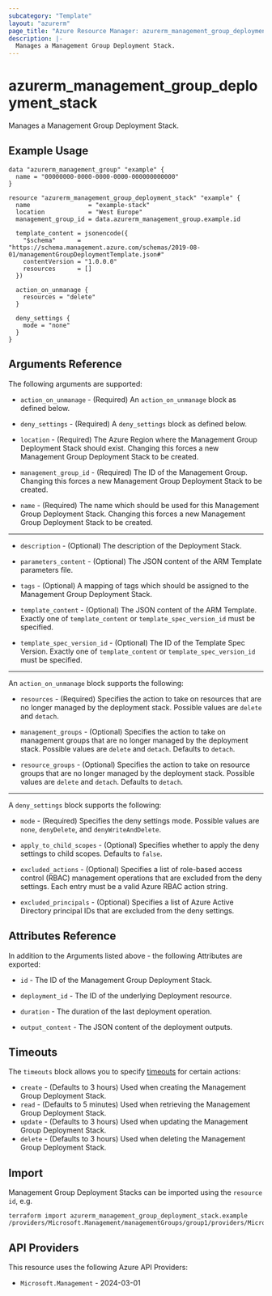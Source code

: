 ```yaml
---
subcategory: "Template"
layout: "azurerm"
page_title: "Azure Resource Manager: azurerm_management_group_deployment_stack"
description: |-
  Manages a Management Group Deployment Stack.
---
```


# azurerm_management_group_deployment_stack

Manages a Management Group Deployment Stack.

## Example Usage

```hcl
data "azurerm_management_group" "example" {
  name = "00000000-0000-0000-0000-000000000000"
}

resource "azurerm_management_group_deployment_stack" "example" {
  name                = "example-stack"
  location            = "West Europe"
  management_group_id = data.azurerm_management_group.example.id

  template_content = jsonencode({
    "$schema"      = "https://schema.management.azure.com/schemas/2019-08-01/managementGroupDeploymentTemplate.json#"
    contentVersion = "1.0.0.0"
    resources      = []
  })

  action_on_unmanage {
    resources = "delete"
  }

  deny_settings {
    mode = "none"
  }
}
```

## Arguments Reference

The following arguments are supported:

* `action_on_unmanage` - (Required) An `action_on_unmanage` block as defined below.

* `deny_settings` - (Required) A `deny_settings` block as defined below.

* `location` - (Required) The Azure Region where the Management Group Deployment Stack should exist. Changing this forces a new Management Group Deployment Stack to be created.

* `management_group_id` - (Required) The ID of the Management Group. Changing this forces a new Management Group Deployment Stack to be created.

* `name` - (Required) The name which should be used for this Management Group Deployment Stack. Changing this forces a new Management Group Deployment Stack to be created.

---

* `description` - (Optional) The description of the Deployment Stack.

* `parameters_content` - (Optional) The JSON content of the ARM Template parameters file.

* `tags` - (Optional) A mapping of tags which should be assigned to the Management Group Deployment Stack.

* `template_content` - (Optional) The JSON content of the ARM Template. Exactly one of `template_content` or `template_spec_version_id` must be specified.

* `template_spec_version_id` - (Optional) The ID of the Template Spec Version. Exactly one of `template_content` or `template_spec_version_id` must be specified.

---

An `action_on_unmanage` block supports the following:

* `resources` - (Required) Specifies the action to take on resources that are no longer managed by the deployment stack. Possible values are `delete` and `detach`.

* `management_groups` - (Optional) Specifies the action to take on management groups that are no longer managed by the deployment stack. Possible values are `delete` and `detach`. Defaults to `detach`.

* `resource_groups` - (Optional) Specifies the action to take on resource groups that are no longer managed by the deployment stack. Possible values are `delete` and `detach`. Defaults to `detach`.

---

A `deny_settings` block supports the following:

* `mode` - (Required) Specifies the deny settings mode. Possible values are `none`, `denyDelete`, and `denyWriteAndDelete`.

* `apply_to_child_scopes` - (Optional) Specifies whether to apply the deny settings to child scopes. Defaults to `false`.

* `excluded_actions` - (Optional) Specifies a list of role-based access control (RBAC) management operations that are excluded from the deny settings. Each entry must be a valid Azure RBAC action string.

* `excluded_principals` - (Optional) Specifies a list of Azure Active Directory principal IDs that are excluded from the deny settings.

## Attributes Reference

In addition to the Arguments listed above - the following Attributes are exported: 

* `id` - The ID of the Management Group Deployment Stack.

* `deployment_id` - The ID of the underlying Deployment resource.

* `duration` - The duration of the last deployment operation.

* `output_content` - The JSON content of the deployment outputs.

## Timeouts

The `timeouts` block allows you to specify [timeouts](https://developer.hashicorp.com/terraform/language/resources/configure#define-operation-timeouts) for certain actions:

* `create` - (Defaults to 3 hours) Used when creating the Management Group Deployment Stack.
* `read` - (Defaults to 5 minutes) Used when retrieving the Management Group Deployment Stack.
* `update` - (Defaults to 3 hours) Used when updating the Management Group Deployment Stack.
* `delete` - (Defaults to 3 hours) Used when deleting the Management Group Deployment Stack.

## Import

Management Group Deployment Stacks can be imported using the `resource id`, e.g.

```shell
terraform import azurerm_management_group_deployment_stack.example /providers/Microsoft.Management/managementGroups/group1/providers/Microsoft.Resources/deploymentStacks/stack1
```

## API Providers
<!-- This section is generated, changes will be overwritten -->
This resource uses the following Azure API Providers:

* `Microsoft.Management` - 2024-03-01
